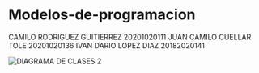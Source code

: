 # Modelos-de-programacion
CAMILO RODRIGUEZ GUITIERREZ 20201020111
JUAN CAMILO CUELLAR TOLE    20201020136
IVAN DARIO LOPEZ DIAZ       20182020141

![DIAGRAMA DE CLASES 2](https://user-images.githubusercontent.com/73681727/143450526-638492d8-484e-4243-843a-c982ce5ac176.jpg)

